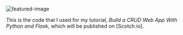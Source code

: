 ![featured-image](https://raw.githubusercontent.com/andela-mnzomo/project-dream-team/master/flask-crud-app.jpg)

This is the code that I used for my tutorial, *Build a CRUD Web App With Python and Flask*, which will be published on [Scotch.io].
